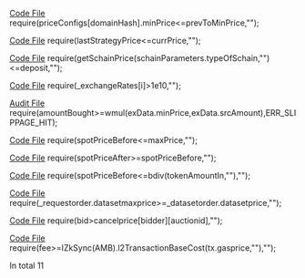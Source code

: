 
[Code File](../repos/2021-05-zer0-zns/ZNS/contracts/price/ZNSCurvePricer.sol#L339)
require(priceConfigs[domainHash].minPrice<=prevToMinPrice,"");

[Code File](../repos/2021-06-idle-finance/idle-tranches/contracts/polygon/IdleCDOPolygon.sol#L469)
require(lastStrategyPrice<=currPrice,"");

[Code File](../repos/2020-10-skale-network/skale-manager/contracts/Schains.sol#L94)
require(getSchainPrice(schainParameters.typeOfSchain,"")<=deposit,"");

[Code File](../repos/2021-01-fei-protocol/fei-protocol-core/contracts/shutdown/fuse/RariMerkleRedeemer.sol#L128)
require(_exchangeRates[i]>1e10,"");

[Audit File](../audits/2021-03-defi-saver.md#L479)
require(amountBought>=wmul(exData.minPrice,exData.srcAmount),ERR_SLIPPAGE_HIT);

[Code File](../repos/2020-05-balancer-finance/balancer-core/contracts/BPool.sol#L451)
require(spotPriceBefore<=maxPrice,"");

[Code File](../repos/2020-05-balancer-finance/balancer-core/contracts/BPool.sol#L473)
require(spotPriceAfter>=spotPriceBefore,"");

[Code File](../repos/2020-05-balancer-finance/balancer-core/contracts/BPool.sol#L475)
require(spotPriceBefore<=bdiv(tokenAmountIn,""),"");

[Code File](../repos/2021-01-erlc-iexec/PoCo/contracts/modules/delegates/IexecPoco1Delegate.sol#L93)
require(_requestorder.datasetmaxprice>=_datasetorder.datasetprice,"");

[Code File](../repos/2021-05-zer0-zauction/zAuction/contracts/ZAuctionV1.sol#L849)
require(bid>cancelprice[bidder][auctionid],"");

[Code File](../repos/2021-07-connext-nxtp-noncustodial-xchain-transfer-protocol/nxtp/packages/deployments/contracts/contracts/messaging/connectors/zksync/ZkSyncHubConnector.sol#L67)
require(fee>=IZkSync(AMB).l2TransactionBaseCost(tx.gasprice,""),"");

In total 11